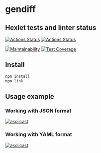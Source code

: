 # gendiff

## Hexlet tests and linter status

[![Actions Status](https://github.com/ilya-rodin/frontend-project-46/workflows/hexlet-check/badge.svg)](https://github.com/ilya-rodin/frontend-project-46/actions)
[![Actions Status](https://github.com/ilya-rodin/frontend-project-46/workflows/gendiff-check/badge.svg)](https://github.com/ilya-rodin/frontend-project-46/actions)

[![Maintainability](https://api.codeclimate.com/v1/badges/8946ce4d215fa8679c50/maintainability)](https://codeclimate.com/github/ilya-rodin/frontend-project-46/maintainability)
[![Test Coverage](https://api.codeclimate.com/v1/badges/8946ce4d215fa8679c50/test_coverage)](https://codeclimate.com/github/ilya-rodin/frontend-project-46/test_coverage)

## Install

```bash
npm install
npm link
```

## Usage example

### Working with JSON format

[![asciicast](https://asciinema.org/a/jjOLGMTKgDTolXSKIv1URxOwK.svg)](https://asciinema.org/a/jjOLGMTKgDTolXSKIv1URxOwK)

### Working with YAML format
[![asciicast](https://asciinema.org/a/qMXDX7cFFrVaelzQr8roKxSUj.svg)](https://asciinema.org/a/qMXDX7cFFrVaelzQr8roKxSUj)
